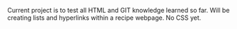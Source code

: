 Current project is to test all HTML and GIT knowledge learned so far. Will be creating lists and hyperlinks within a recipe webpage. No CSS yet.